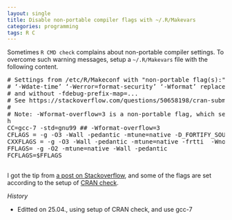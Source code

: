 ```yaml
---
layout: single
title: Disable non-portable compiler flags with ~/.R/Makevars
categories: programming
tags: R C
---
```


Sometimes `R CMD check` complains about non-portable compiler settings. To overcome such warning messages, setup a `~/.R/Makevars` file with the following content.

<pre>
# Settings from /etc/R/Makeconf with "non-portable flag(s):"
# ‘-Wdate-time’ ‘-Werror=format-security’ ‘-Wformat’ replaced by -Wall -pedantic
# and without -fdebug-prefix-map=... 
# See https://stackoverflow.com/questions/50658198/cran-submission-r-cmd-check-warning-compilation-flags-used
#
# Note: -Wformat-overflow=3 is a non-portable flag, which seems to be used by CRAN check thoug
h
CC=gcc-7 -std=gnu99 ## -Wformat-overflow=3
CFLAGS = -g -O3 -Wall -pedantic -mtune=native -D_FORTIFY_SOURCE=2 $(LTO)
CXXFLAGS = -g -O3 -Wall -pedantic -mtune=native -frtti  -Wno-ignored-attributes -Wno-deprecated-declarations -D_FORTIFY_SOURCE=2 $(LTO)
FFLAGS= -g -O2 -mtune=native -Wall -pedantic
FCFLAGS=$FFLAGS

</pre>

I got the tip from [a post on Stackoverflow](https://stackoverflow.com/questions/50658198/cran-submission-r-cmd-check-warning-compilation-flags-used), and some of the flags are set according to the setup of [CRAN check](https://cran.r-project.org/web/checks/check_flavors.html).

*History*
* Editted on 25.04., using setup of CRAN check, and use gcc-7
